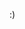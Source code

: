 :)

<!---
MarcosGaius/MarcosGaius is a ✨ special ✨ repository because its `README.md` (this file) appears on your GitHub profile.
You can click the Preview link to take a look at your changes.
--->
